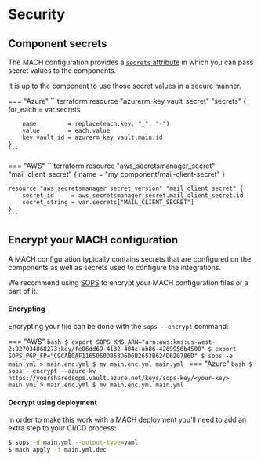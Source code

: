 # Security

## Component secrets
The MACH configuration provides a [`secrets` attribute](./syntax.md#component-configurations) in which you can pass secret values to the components.

It is up to the component to use those secret values in a secure manner.

=== "Azure"
    ```terraform
    resource "azurerm_key_vault_secret" "secrets" {
        for_each     = var.secrets

        name         = replace(each.key, "_", "-")
        value        = each.value
        key_vault_id = azurerm_key_vault.main.id
    }
    ```
=== "AWS"
    ```terraform
    resource "aws_secretsmanager_secret" "mail_client_secret" {
        name = "my_component/mail-client-secret"
    }

    resource "aws_secretsmanager_secret_version" "mail_client_secret" {
        secret_id     = aws_secretsmanager_secret.mail_client_secret.id
        secret_string = var.secrets["MAIL_CLIENT_SECRET"]
    }
    ```

## Encrypt your MACH configuration

A MACH configuration typically contains secrets that are configured on the components as well as secrets used to configure the integrations.

We recommend using [SOPS](https://github.com/mozilla/sops) to encrypt your MACH configuration files or a part of it.

#### Encrypting

Encrypting your file can be done with the `sops --encrypt` command:

=== "AWS"
    ```bash
    $ export SOPS_KMS_ARN="arn:aws:kms:us-west-2:927034868273:key/fe86dd69-4132-404c-ab86-4269956b4500"
    $ export SOPS_PGP_FP="C9CAB0AF1165060DB58D6D6B2653B624D620786D"
    $ sops -e main.yml > main.enc.yml
    $ mv main.enc.yml main.yml
    ```
=== "Azure"
    ```bash
    $ sops --encrypt --azure-kv https://yoursharedsops.vault.azure.net/keys/sops-key/<your-key> main.yml > main.enc.yml
    $ mv main.enc.yml main.yml
    ```

#### Decrypt using deployment

In order to make this work with a MACH deployment you'll need to add an extra step to your CI/CD process:

```bash
$ sops -d main.yml --output-type=yaml
$ mach apply -f main.yml.dec
```